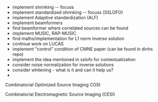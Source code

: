 - implement shrinking -- focuss
- implement standardized shrinking -- focuss (SSLOFO)
- implement Adaptive standardization (ALF)
- implement beamformers
- find beamformer where correlated sources can be found
- implement MUSIC, RAP-MUSIC
- find maths/implementation for L1 norm inverse solution
- continue work on LUCAS
- implement "control" condition of CMNE paper (can be found in dinhs repo)
- implement the idea mentioned in sslofo for contextualization
- consider noise normalization for inverse solutions
- consider whitening - what is it and can it help us?
- 

Combinatorial Optimized Source Imaging  COSI

Combinatorial Electromagnetic Source Imaging (CESI)


